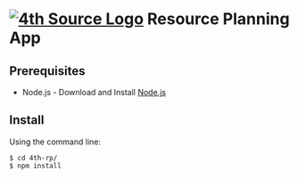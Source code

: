 # [![4th Source Logo](http://4thsource.com/wp-content/uploads/2015/05/4th-Source-logo-360x76.png)](http://www.4thsource.com/) Resource Planning App

## Prerequisites
  * Node.js - Download and Install [Node.js](http://www.nodejs.org/download/)

## Install
  Using the command line:
  
    $ cd 4th-rp/
    $ npm install
